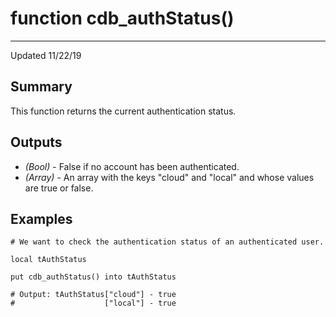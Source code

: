 # function cdb_authStatus()

---
Updated 11/22/19
## Summary
This function returns the current authentication status.

## Outputs
* *(Bool)* - False if no account has been authenticated.
* *(Array)* - An array with the keys "cloud" and "local" and whose values are true or false.


## Examples
```livecodeserver
# We want to check the authentication status of an authenticated user.

local tAuthStatus

put cdb_authStatus() into tAuthStatus

# Output: tAuthStatus["cloud"] - true
#					 ["local"] - true
```